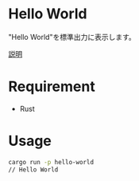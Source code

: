 # Hello World
"Hello World"を標準出力に表示します。

[説明](https://www.410gone.click/blog/rust-hello-world/)

# Requirement
* Rust

# Usage
```bash
cargo run -p hello-world
// Hello World
```